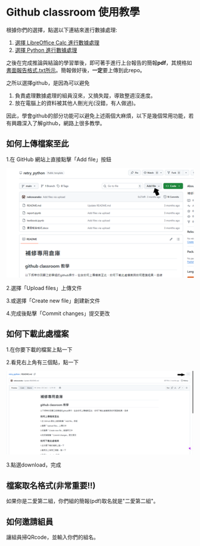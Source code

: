 # Github classroom 使用教學

根據你們的選擇，點選以下連結來進行數據處理:

1. [選擇 LibreOffice Calc 進行數據處理](./README_calc.md)
2. [選擇 Python 進行數據處理](./README_python.md)

之後在完成推論與結論的學習單後，即可著手進行上台報告的簡報**pdf**，其規格如[書面報告格式.txt所示](./report_structure.txt)。簡報做好後，**一定**要上傳到此repo。

之所以選擇github，是因為可以避免 

1. 負責處理數據處理的組員沒來，又搞失蹤，導致整週沒進度。
2. 放在電腦上的資料被其他人刪光光(沒錯，有人做過)。

因此，學會github的部分功能可以避免上述兩個大麻煩，以下是幾個常用功能，若有興趣深入了解github，網路上很多教學。

## 如何上傳檔案至此
1.在 GitHub 網站上直接點擊「Add file」按鈕

![猜猜 add file 在哪裡](./add_file.png)

2.選擇「Upload files」上傳文件

3.或選擇「Create new file」創建新文件

4.完成後點擊「Commit changes」提交更改

## 如何下載此處檔案
1.在你要下載的檔案上點一下

2.看見右上角有三個點，點一下

![猜猜三個點在哪裡](./downlod_file.png)

3.點選download，完成

## 檔案取名格式(非常重要!!)
如果你是二愛第二組，你們組的簡報(pdf)取名就是"二愛第二組"。

## 如何邀請組員
讓組員掃QRcode，並輸入你們的組名。
